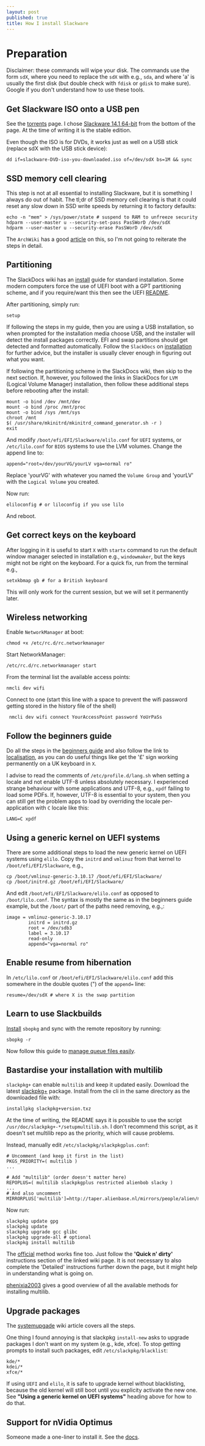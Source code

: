 ```yaml
---
layout: post
published: true
title: How I install Slackware
---
```



# Preparation

Disclaimer: these commands will wipe your disk. The commands use the form `sdX`, where you need to replace the `sdX` with e.g., `sda`, and where 'a' is usually the first disk (but double check with `fdisk` or `gdisk` to make sure). Google if you don't understand how to use these tools. 

## Get Slackware ISO onto a USB pen

See the [torrents](http://www.slackware.com/getslack/torrents.php) page. I chose [Slackware 14.1 64-bit](http://www.slackware.com/torrents/slackware64-14.1-install-dvd.torrent) from the bottom of the page. At the time of writing it is the stable edition.

Even though the ISO is for DVDs, it works just as well on a USB stick (replace sdX with the USB stick device):

```
dd if=slackware-DVD-iso-you-downloaded.iso of=/dev/sdX bs=1M && sync
```

## SSD memory cell clearing

This step is not at all essential to installing Slackware, but it is something I always do out of habit. The tl;dr of SSD memory cell clearing is that it could reset any slow down in SSD write speeds by returning it to factory defaults:

```
echo -n "mem" > /sys/power/state # suspend to RAM to unfreeze security
hdparm --user-master u --security-set-pass PasSWorD /dev/sdX
hdparm --user-master u --security-erase PasSWorD /dev/sdX
```

The `ArchWiki` has a good [article](https://wiki.archlinux.org/index.php/SSD_memory_cell_clearing) on this, so I'm not going to reiterate the steps in detail.

## Partitioning

The SlackDocs wiki has an [install](http://docs.slackware.com/slackware:install) guide for standard installation. Some modern computers force the use of UEFI boot with a GPT partitioning scheme, and if you require/want this then see the UEFI [README](http://slackware.mirrorcatalogs.com/slackware64-14.1/README_UEFI.TXT).

After partitioning, simply run:

```
setup
```

If following the steps in my guide, then you are using a USB installation, so when prompted for the installation media choose USB, and the installer will detect the install packages correctly. EFI and swap partitions should get detected and formatted automatically. Follow the `SlackDocs` on [installation](http://docs.slackware.com/slackware:install) for further advice, but the installer is usually clever enough in figuring out what you want.

If following the partitioning scheme in the SlackDocs wiki, then skip to the next section. If, however, you followed the links in SlackDocs for `LVM` (Logical Volume Manager) installation, then follow these additional steps before rebooting after the install:

```
mount -o bind /dev /mnt/dev
mount -o bind /proc /mnt/proc
mount -o bind /sys /mnt/sys
chroot /mnt
$( /usr/share/mkinitrd/mkinitrd_command_generator.sh -r )
exit
```

And modify `/boot/efi/EFI/Slackware/elilo.conf` for `UEFI` systems, or `/etc/lilo.conf` for `BIOS` systems to use the LVM volumes. Change the append line to:

```
append="root=/dev/yourVG/yourLV vga=normal ro"
```

Replace 'yourVG' with whatever you named the `Volume Group` and 'yourLV' with the `Logical Volume` you created.  

Now run:

```
eliloconfig # or liloconfig if you use lilo
```

And reboot.

## Get correct keys on the keyboard

After logging in it is useful to start `X` with `startx` command to run the default window manager selected in installation e.g., `windowmaker`, but the keys might not be right on the keyboard. For a quick fix, run from the terminal e.g.,

```
setxkbmap gb # for a British keyboard
```

This will only work for the current session, but we will set it permanently later. 

## Wireless networking

Enable `NetworkManager` at boot:

```
chmod +x /etc/rc.d/rc.networkmanager
```

Start NetworkManager:

```
/etc/rc.d/rc.networkmanager start
```

From the terminal list the available access points:

```
nmcli dev wifi
```

Connect to one (start this line with a space to prevent the wifi password getting stored in the history file of the shell)

```
 nmcli dev wifi connect YourAccessPoint password YoUrPaSs
```

## Follow the beginners guide

Do all the steps in the [beginners guide](http://docs.slackware.com/slackware:beginners_guide) and also follow the link to [localisation](http://docs.slackware.com/slackware:localization), as you can do useful things like get the '£' sign working permanently on a UK keyboard in `X`. 

I advise to read the comments of `/etc/profile.d/lang.sh` when setting a locale and not enable UTF-8 unless absolutely necessary. I experienced strange behaviour with some applications and UTF-8, e.g., `xpdf` failing to load some PDFs. If, however, UTF-8 is essential to your system, then you can still get the problem apps to load by overriding the locale per-application with `C` locale like this:

```
LANG=C xpdf
```

## Using a generic kernel on UEFI systems

There are some additional steps to load the new generic kernel on UEFI systems using `elilo`. Copy the `initrd` and `vmlinuz` from that kernel to `/boot/efi/EFI/Slackware`, e.g., 

```
cp /boot/vmlinuz-generic-3.10.17 /boot/efi/EFI/Slackware/
cp /boot/initrd.gz /boot/efi/EFI/Slackware/
```

And edit `/boot/efi/EFI/Slackware/elilo.conf` as opposed to `/boot/lilo.conf`. The syntax is mostly the same as in the beginners guide example, but the `/boot/` part of the paths need removing, e.g.,:

```
image = vmlinuz-generic-3.10.17
        initrd = initrd.gz
        root = /dev/sdb3
        label = 3.10.17
        read-only
        append="vga=normal ro"
```

## Enable resume from hibernation

In `/etc/lilo.conf` or `/boot/efi/EFI/Slackware/elilo.conf` add this somewhere in the double quotes (") of the `append=` line:

```
resume=/dev/sdX # where X is the swap partition
```

## Learn to use Slackbuilds

[Install](http://www.sbopkg.org/downloads.php) `sbopkg` and sync with the remote repository by running:

```
sbopkg -r
```

Now follow this guide to [manage queue files easily](http://slackblogs.blogspot.co.uk/2014/01/managing-sbo-dependencies-easily.html).

## Bastardise your installation with multilib

`slackpkg+` can enable `multilib` and keep it updated easily. Download the latest [slackpkg+](http://sourceforge.net/projects/slackpkgplus/files/) package. Install from the cli in the same directory as the downloaded file with:

```
installpkg slackpkg+version.txz
```

At the time of writing, the README says it is possible to use the script `/usr/doc/slackpkg+-*/setupmultilib.sh`. I don't recommend this script, as it doesn't set multilib repo as the priority, which will cause problems.

Instead, manually edit `/etc/slackpkg/slackpkgplus.conf`:

```
# Uncomment (and keep it first in the list)
PKGS_PRIORITY=( multilib )
...

# Add "multilib" (order doesn't matter here)
REPOPLUS=( multilib slackpkgplus restricted alienbob slacky )
...
# And also uncomment
MIRRORPLUS['multilib']=http://taper.alienbase.nl/mirrors/people/alien/multilib/14.1/
```

Now run:

```
slackpkg update gpg
slackpkg update
slackpkg upgrade gcc glibc
slackpkg upgrade-all # optional
slackpkg install multilib
```

The [official](http://alien.slackbook.org/dokuwiki/doku.php?id=slackware:multilib) method works fine too. Just follow the **'Quick n' dirty'** instructions section of the linked wiki page. It is not necessary to also complete the 'Detailed' instructions further down the page, but it might help in understanding what is going on. 

[phenixia2003](https://www.linuxquestions.org/questions/slackware-14/slackware64-and-my-stupidity-4175484839/#post5066064) gives a good overview of all the available methods for installing multilib.

## Upgrade packages

The [systemupgade](http://docs.slackware.com/howtos:slackware_admin:systemupgrade) wiki article covers all the steps. 

One thing I found annoying is that slackpkg `install-new` asks to upgrade packages I don't want on my system (e.g., kde, xfce). To stop getting prompts to install such packages, edit `/etc/slackpkg/blacklist`:

```
kde/*
kdei/*
xfce/*
```

If using `UEFI` and `elilo`, it is safe to upgrade kernel without blacklisting, because the old kernel will still boot until you explicity activate the new one. See **"Using a generic kernel on UEFI systems"** heading above for how to do that.

## Support for nVidia Optimus

Someone made a one-liner to install it. See the [docs](http://docs.slackware.com/howtos:hardware:nvidia_optimus).
